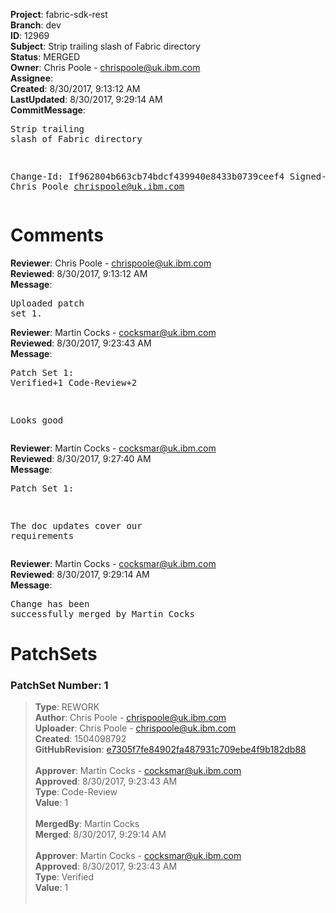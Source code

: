 <strong>Project</strong>: fabric-sdk-rest<br><strong>Branch</strong>: dev<br><strong>ID</strong>: 12969<br><strong>Subject</strong>: Strip trailing slash of Fabric directory<br><strong>Status</strong>: MERGED<br><strong>Owner</strong>: Chris Poole - chrispoole@uk.ibm.com<br><strong>Assignee</strong>:<br><strong>Created</strong>: 8/30/2017, 9:13:12 AM<br><strong>LastUpdated</strong>: 8/30/2017, 9:29:14 AM<br><strong>CommitMessage</strong>:<br><pre>Strip trailing slash of Fabric directory

Change-Id: If962804b663cb74bdcf439940e8433b0739ceef4
Signed-off-by: Chris Poole <chrispoole@uk.ibm.com>
</pre><h1>Comments</h1><strong>Reviewer</strong>: Chris Poole - chrispoole@uk.ibm.com<br><strong>Reviewed</strong>: 8/30/2017, 9:13:12 AM<br><strong>Message</strong>: <pre>Uploaded patch set 1.</pre><strong>Reviewer</strong>: Martin Cocks - cocksmar@uk.ibm.com<br><strong>Reviewed</strong>: 8/30/2017, 9:23:43 AM<br><strong>Message</strong>: <pre>Patch Set 1: Verified+1 Code-Review+2

Looks good</pre><strong>Reviewer</strong>: Martin Cocks - cocksmar@uk.ibm.com<br><strong>Reviewed</strong>: 8/30/2017, 9:27:40 AM<br><strong>Message</strong>: <pre>Patch Set 1:

The doc updates cover our requirements</pre><strong>Reviewer</strong>: Martin Cocks - cocksmar@uk.ibm.com<br><strong>Reviewed</strong>: 8/30/2017, 9:29:14 AM<br><strong>Message</strong>: <pre>Change has been successfully merged by Martin Cocks</pre><h1>PatchSets</h1><h3>PatchSet Number: 1</h3><blockquote><strong>Type</strong>: REWORK<br><strong>Author</strong>: Chris Poole - chrispoole@uk.ibm.com<br><strong>Uploader</strong>: Chris Poole - chrispoole@uk.ibm.com<br><strong>Created</strong>: 1504098792<br><strong>GitHubRevision</strong>: [e7305f7fe84902fa487931c709ebe4f9b182db88](https://github.com/hyperledger/fabric-sdk-rest/commit/e7305f7fe84902fa487931c709ebe4f9b182db88)<br><br><strong>Approver</strong>: Martin Cocks - cocksmar@uk.ibm.com<br><strong>Approved</strong>: 8/30/2017, 9:23:43 AM<br><strong>Type</strong>: Code-Review<br><strong>Value</strong>: 1<br><br><strong>MergedBy</strong>: Martin Cocks<br><strong>Merged</strong>: 8/30/2017, 9:29:14 AM<br><br><strong>Approver</strong>: Martin Cocks - cocksmar@uk.ibm.com<br><strong>Approved</strong>: 8/30/2017, 9:23:43 AM<br><strong>Type</strong>: Verified<br><strong>Value</strong>: 1<br><br></blockquote>